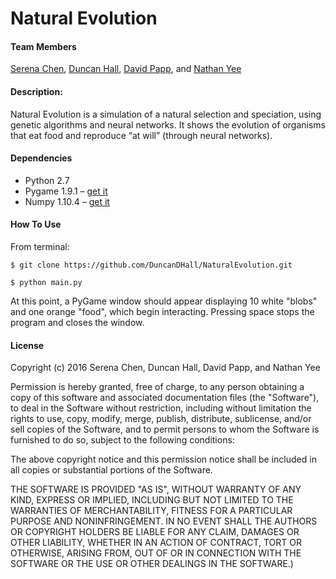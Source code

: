 # Natural Evolution

#### Team Members
[Serena Chen](https://github.com/poosomooso), [Duncan Hall](https://github.com/DuncanDHall), [David Papp](https://github.com/davpapp), and [Nathan Yee](https://github.com/NathanYee)

####  Description:
Natural Evolution is a simulation of a natural selection and speciation, using genetic algorithms and neural networks.  It shows the evolution of organisms that eat food and reproduce “at will” (through neural networks).

#### Dependencies
* Python 2.7
* Pygame 1.9.1 – [get it](http://www.pygame.org/wiki/GettingStarted)
* Numpy 1.10.4 – [get it](http://www.scipy.org/scipylib/download.html)

#### How To Use
From terminal:
```
$ git clone https://github.com/DuncanDHall/NaturalEvolution.git
```
```
$ python main.py 
```
At this point, a PyGame window should appear displaying 10 white "blobs" and one orange "food", which begin interacting. Pressing space stops the program and closes the window.

#### License
Copyright (c) 2016 Serena Chen, Duncan Hall, David Papp, and Nathan Yee

Permission is hereby granted, free of charge, to any person obtaining a copy of this software and associated documentation files (the "Software"), to deal in the Software without restriction, including without limitation the rights to use, copy, modify, merge, publish, distribute, sublicense, and/or sell copies of the Software, and to permit persons to whom the Software is furnished to do so, subject to the following conditions:

The above copyright notice and this permission notice shall be included in all copies or substantial portions of the Software.

THE SOFTWARE IS PROVIDED "AS IS", WITHOUT WARRANTY OF ANY KIND, EXPRESS OR IMPLIED, INCLUDING BUT NOT LIMITED TO THE WARRANTIES OF MERCHANTABILITY, FITNESS FOR A PARTICULAR PURPOSE AND NONINFRINGEMENT. IN NO EVENT SHALL THE AUTHORS OR COPYRIGHT HOLDERS BE LIABLE FOR ANY CLAIM, DAMAGES OR OTHER LIABILITY, WHETHER IN AN ACTION OF CONTRACT, TORT OR OTHERWISE, ARISING FROM, OUT OF OR IN CONNECTION WITH THE SOFTWARE OR THE USE OR OTHER DEALINGS IN THE SOFTWARE.)

